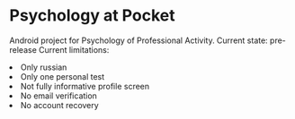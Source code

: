 # Psychology at Pocket

Android project for Psychology of Professional Activity.
Current state: pre-release
Current limitations:

<li>Only russian</li>
<li>Only one personal test</li>
<li>Not fully informative profile screen</li>
<li>No email verification</li>
<li>No account recovery</li>
